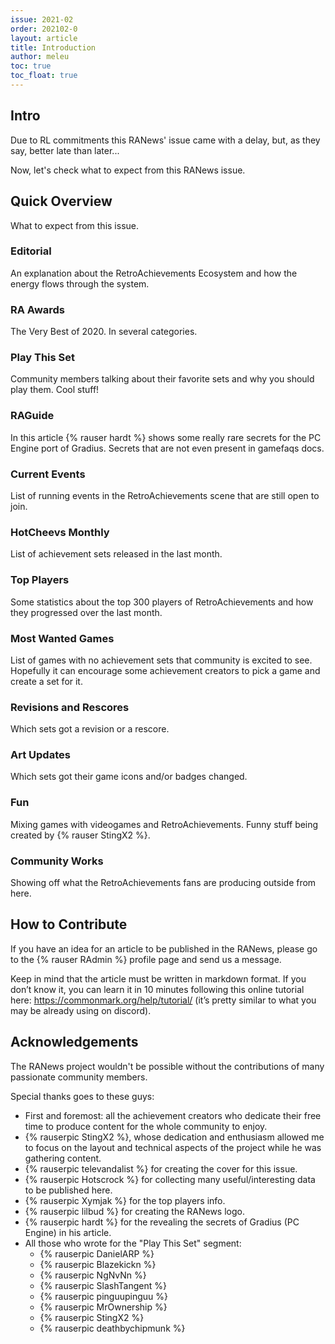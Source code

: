 ```yaml
---
issue: 2021-02
order: 202102-0
layout: article
title: Introduction
author: meleu
toc: true
toc_float: true
---
```



## Intro

Due to RL commitments this RANews' issue came with a delay, but, as they say, better late than later...

Now, let's check what to expect from this RANews issue.


## Quick Overview

What to expect from this issue.


### Editorial

An explanation about the RetroAchievements Ecosystem and how the energy flows through the system.


### RA Awards

The Very Best of 2020. In several categories.


### Play This Set

Community members talking about their favorite sets and why you should play them. Cool stuff!


### RAGuide

In this article {% rauser hardt %} shows some really rare secrets for the PC Engine port of Gradius. Secrets that are not even present in gamefaqs docs.


### Current Events

List of running events in the RetroAchievements scene that are still open to join.


### HotCheevs Monthly

List of achievement sets released in the last month.


### Top Players

Some statistics about the top 300 players of RetroAchievements and how they progressed over the last month.


### Most Wanted Games

List of games with no achievement sets that community is excited to see. Hopefully it can encourage some achievement creators to pick a game and create a set for it.


### Revisions and Rescores

Which sets got a revision or a rescore.


### Art Updates

Which sets got their game icons and/or badges changed.


### Fun

Mixing games with videogames and RetroAchievements. Funny stuff being created by {% rauser StingX2 %}.


### Community Works

Showing off what the RetroAchievements fans are producing outside from here.


## How to Contribute

If you have an idea for an article to be published in the RANews, please go to the {% rauser RAdmin %} profile page and send us a message.

Keep in mind that the article must be written in markdown format. If you don’t know it, you can learn it in 10 minutes following this online tutorial here: <https://commonmark.org/help/tutorial/> (it’s pretty similar to what you may be already using on discord).



## Acknowledgements

The RANews project wouldn't be possible without the contributions of many passionate community members.

Special thanks goes to these guys:

- First and foremost: all the achievement creators who dedicate their free time to produce content for the whole community to enjoy.
- {% rauserpic StingX2 %}, whose dedication and enthusiasm allowed me to focus on the layout and technical aspects of the project while he was gathering content.
- {% rauserpic televandalist %} for creating the cover for this issue.
- {% rauserpic Hotscrock %} for collecting many useful/interesting data to be published here.
- {% rauserpic Xymjak %} for the top players info.
- {% rauserpic lilbud %} for creating the RANews logo.
- {% rauserpic hardt %} for the revealing the secrets of Gradius (PC Engine) in his article.
- All those who wrote for the "Play This Set" segment:
  - {% rauserpic DanielARP %}
  - {% rauserpic Blazekickn %}
  - {% rauserpic NgNvNn %}
  - {% rauserpic SlashTangent %}
  - {% rauserpic pinguupinguu %}
  - {% rauserpic MrOwnership %}
  - {% rauserpic StingX2 %}
  - {% rauserpic deathbychipmunk %}